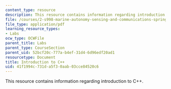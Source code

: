 ```yaml
---
content_type: resource
description: This resource contains information regarding introduction to C++.
file: /courses/2-s998-marine-autonomy-sensing-and-communications-spring-2012/41f1994c731da5f30aab03cce84520c6_MIT2_S998S12_Lab02.pdf
file_type: application/pdf
learning_resource_types:
- Labs
ocw_type: OCWFile
parent_title: Labs
parent_type: CourseSection
parent_uid: 52bcf20c-777a-b4ef-31d4-6d96edf20ad1
resourcetype: Document
title: Introduction to C++
uid: 41f1994c-731d-a5f3-0aab-03cce84520c6
---
```

This resource contains information regarding introduction to C++.